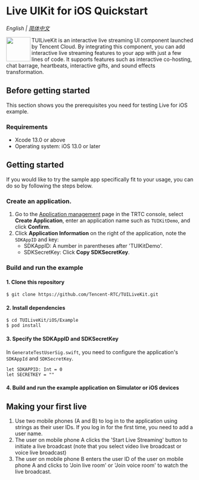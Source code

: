 # Live UIKit for iOS Quickstart

_English | [简体中文](README-zh_CN.md)_

<img src="https://qcloudimg.tencent-cloud.cn/raw/ec034fc6e4cf42cae579d32f5ab434a1.png" align="left" width=65 height=65>TUILiveKit is an interactive live streaming UI component launched by Tencent Cloud. By integrating this component, you can add interactive live streaming features to your app with just a few lines of code. It supports features such as interactive co-hosting, chat barrage, heartbeats, interactive gifts, and sound effects transformation.

## Before getting started

This section shows you the prerequisites you need for testing Live for iOS example.

### Requirements

- Xcode 13.0 or above
- Operating system: iOS 13.0 or later

## Getting started

If you would like to try the sample app specifically fit to your usage, you can do so by following the steps below.

### Create an application.

1. Go to the [Application management](https://console.trtc.io/app) page in the TRTC console, select **Create Application**, enter an application name such as `TUIKitDemo`, and click **Confirm**.
2. Click **Application Information** on the right of the application, note the `SDKAppID` and key:
   - SDKAppID: A number in parentheses after 'TUIKitDemo'.
   - SDKSecretKey: Click **Copy SDKSecretKey**.

### Build and run the example

#### 1. Clone this repository

```
$ git clone https://github.com/Tencent-RTC/TUILiveKit.git
```

#### 2. Install dependencies

```
$ cd TUILiveKit/iOS/Example
$ pod install
```

#### 3. Specify the SDKAppID and SDKSecretKey

In `GenerateTestUserSig.swift`, you need to configure the application's `SDKAppId` and `SDKSecretKey`.

```
let SDKAPPID: Int = 0
let SECRETKEY = ""
```

#### 4. Build and run the example application on Simulator or iOS devices

## Making your first live

1. Use two mobile phones (A and B) to log in to the application using strings as their user IDs. If you log in for the first time, you need to add a user name.
2. The user on mobile phone A clicks the 'Start Live Streaming' button to initiate a live broadcast (note that you select video live broadcast or voice live broadcast)
3. The user on mobile phone B enters the user ID of the user on mobile phone A and clicks to 'Join live room' or 'Join voice room' to watch the live broadcast.
